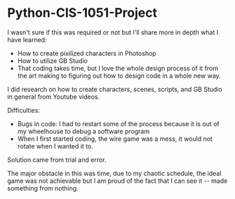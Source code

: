 # Python-CIS-1051-Project

I wasn't sure if this was required or not but I'll share more in depth what I have learned:

- How to create pixilized characters in Photoshop
- How to utilize GB Studio
- That coding takes time, but I love the whole design process of it from the art making to figuring out how to design code in a whole new way.

I did research on how to create characters, scenes, scripts, and GB Studio in general from Youtube videos.

Difficulties:

- Bugs in code: I had to restart some of the process because it is out of my wheelhouse to debug a software program
- When I first started coding, the wire game was a mess, it would not rotate when I wanted it to.

Solution came from trial and error.

The major obstacle in this was time, due to my chaotic schedule, the ideal game was not achievable but I am proud of the fact that I can see it -- made something from nothing.